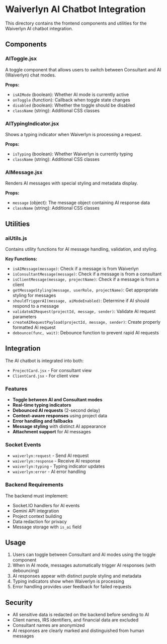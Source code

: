 # Waiverlyn AI Chatbot Integration

This directory contains the frontend components and utilities for the Waiverlyn AI chatbot integration.

## Components

### AIToggle.jsx
A toggle component that allows users to switch between Consultant and AI (Waiverlyn) chat modes.

**Props:**
- `isAIMode` (boolean): Whether AI mode is currently active
- `onToggle` (function): Callback when toggle state changes
- `disabled` (boolean): Whether the toggle should be disabled
- `className` (string): Additional CSS classes

### AITypingIndicator.jsx
Shows a typing indicator when Waiverlyn is processing a request.

**Props:**
- `isTyping` (boolean): Whether Waiverlyn is currently typing
- `className` (string): Additional CSS classes

### AIMessage.jsx
Renders AI messages with special styling and metadata display.

**Props:**
- `message` (object): The message object containing AI response data
- `className` (string): Additional CSS classes

## Utilities

### aiUtils.js
Contains utility functions for AI message handling, validation, and styling.

**Key Functions:**
- `isAIMessage(message)`: Check if a message is from Waiverlyn
- `isConsultantMessage(message)`: Check if a message is from a consultant
- `isClientMessage(message, projectName)`: Check if a message is from a client
- `getMessageStyling(message, userRole, projectName)`: Get appropriate styling for messages
- `shouldTriggerAI(message, aiModeEnabled)`: Determine if AI should respond to a message
- `validateAIRequest(projectId, message, sender)`: Validate AI request parameters
- `createAIRequestPayload(projectId, message, sender)`: Create properly formatted AI request
- `debounce(func, wait)`: Debounce function to prevent rapid AI requests

## Integration

The AI chatbot is integrated into both:
- `ProjectCard.jsx` - For consultant view
- `ClientCard.jsx` - For client view

### Features
- **Toggle between AI and Consultant modes**
- **Real-time typing indicators**
- **Debounced AI requests** (2-second delay)
- **Context-aware responses** using project data
- **Error handling and fallbacks**
- **Message styling** with distinct AI appearance
- **Attachment support** for AI messages

### Socket Events
- `waiverlyn:request` - Send AI request
- `waiverlyn:response` - Receive AI response
- `waiverlyn:typing` - Typing indicator updates
- `waiverlyn:error` - AI error handling

### Backend Requirements
The backend must implement:
- Socket.IO handlers for AI events
- Gemini API integration
- Project context building
- Data redaction for privacy
- Message storage with `is_ai` field

## Usage

1. Users can toggle between Consultant and AI modes using the toggle component
2. When in AI mode, messages automatically trigger AI responses (with debouncing)
3. AI responses appear with distinct purple styling and metadata
4. Typing indicators show when Waiverlyn is processing
5. Error handling provides user feedback for failed requests

## Security

- All sensitive data is redacted on the backend before sending to AI
- Client names, IRS identifiers, and financial data are excluded
- Consultant names are anonymized
- AI responses are clearly marked and distinguished from human messages

